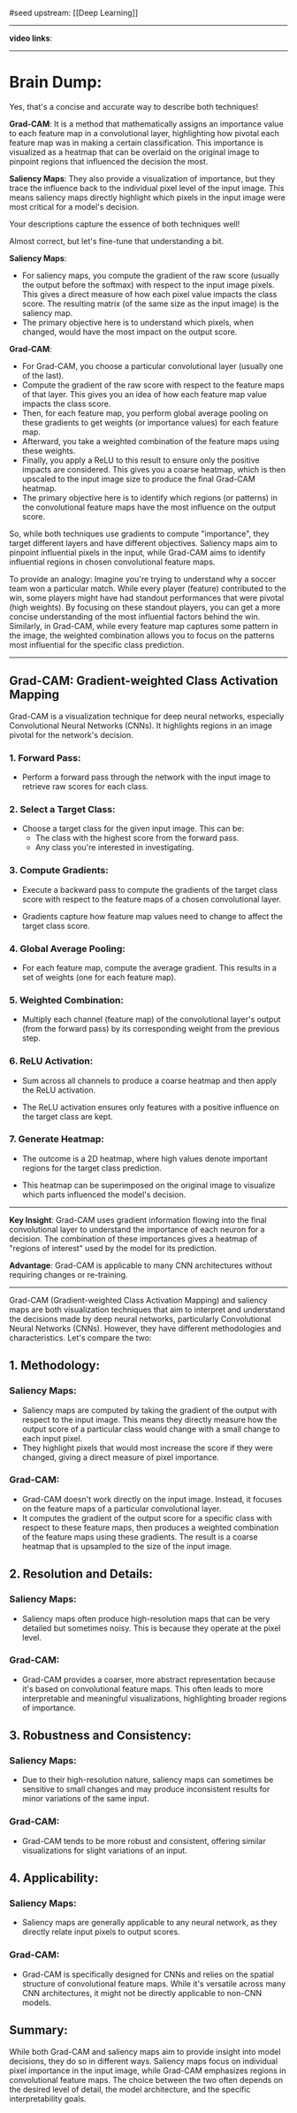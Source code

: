 #seed 
upstream: [[Deep Learning]]

---

**video links**: 

---

# Brain Dump: 

Yes, that's a concise and accurate way to describe both techniques!

**Grad-CAM**: It is a method that mathematically assigns an importance value to each feature map in a convolutional layer, highlighting how pivotal each feature map was in making a certain classification. This importance is visualized as a heatmap that can be overlaid on the original image to pinpoint regions that influenced the decision the most.

**Saliency Maps**: They also provide a visualization of importance, but they trace the influence back to the individual pixel level of the input image. This means saliency maps directly highlight which pixels in the input image were most critical for a model's decision.

Your descriptions capture the essence of both techniques well!

Almost correct, but let's fine-tune that understanding a bit.

**Saliency Maps**:
- For saliency maps, you compute the gradient of the raw score (usually the output before the softmax) with respect to the input image pixels. This gives a direct measure of how each pixel value impacts the class score. The resulting matrix (of the same size as the input image) is the saliency map. 
- The primary objective here is to understand which pixels, when changed, would have the most impact on the output score.

**Grad-CAM**:
- For Grad-CAM, you choose a particular convolutional layer (usually one of the last). 
- Compute the gradient of the raw score with respect to the feature maps of that layer. This gives you an idea of how each feature map value impacts the class score.
- Then, for each feature map, you perform global average pooling on these gradients to get weights (or importance values) for each feature map.
- Afterward, you take a weighted combination of the feature maps using these weights. 
- Finally, you apply a ReLU to this result to ensure only the positive impacts are considered. This gives you a coarse heatmap, which is then upscaled to the input image size to produce the final Grad-CAM heatmap.
- The primary objective here is to identify which regions (or patterns) in the convolutional feature maps have the most influence on the output score.

So, while both techniques use gradients to compute "importance", they target different layers and have different objectives. Saliency maps aim to pinpoint influential pixels in the input, while Grad-CAM aims to identify influential regions in chosen convolutional feature maps.

To provide an analogy: Imagine you're trying to understand why a soccer team won a particular match. While every player (feature) contributed to the win, some players might have had standout performances that were pivotal (high weights). By focusing on these standout players, you can get a more concise understanding of the most influential factors behind the win. Similarly, in Grad-CAM, while every feature map captures some pattern in the image, the weighted combination allows you to focus on the patterns most influential for the specific class prediction.

---

## **Grad-CAM: Gradient-weighted Class Activation Mapping**

Grad-CAM is a visualization technique for deep neural networks, especially Convolutional Neural Networks (CNNs). It highlights regions in an image pivotal for the network's decision.

### **1. Forward Pass**:
- Perform a forward pass through the network with the input image to retrieve raw scores for each class.

### **2. Select a Target Class**:
- Choose a target class for the given input image. This can be:
	* The class with the highest score from the forward pass.
	* Any class you're interested in investigating.

### **3. Compute Gradients**:
- Execute a backward pass to compute the gradients of the target class score with respect to the feature maps of a chosen convolutional layer.
* Gradients capture how feature map values need to change to affect the target class score.

### **4. Global Average Pooling**:
- For each feature map, compute the average gradient. This results in a set of weights (one for each feature map).

### **5. Weighted Combination**:
- Multiply each channel (feature map) of the convolutional layer's output (from the forward pass) by its corresponding weight from the previous step.

### **6. ReLU Activation**:
- Sum across all channels to produce a coarse heatmap and then apply the ReLU activation.
* The ReLU activation ensures only features with a positive influence on the target class are kept.

### **7. Generate Heatmap**:
- The outcome is a 2D heatmap, where high values denote important regions for the target class prediction.
* This heatmap can be superimposed on the original image to visualize which parts influenced the model's decision.

---

**Key Insight**: Grad-CAM uses gradient information flowing into the final convolutional layer to understand the importance of each neuron for a decision. The combination of these importances gives a heatmap of "regions of interest" used by the model for its prediction.

**Advantage**: Grad-CAM is applicable to many CNN architectures without requiring changes or re-training.

---


Grad-CAM (Gradient-weighted Class Activation Mapping) and saliency maps are both visualization techniques that aim to interpret and understand the decisions made by deep neural networks, particularly Convolutional Neural Networks (CNNs). However, they have different methodologies and characteristics. Let's compare the two:

## **1. Methodology:**

### **Saliency Maps:**
- Saliency maps are computed by taking the gradient of the output with respect to the input image. This means they directly measure how the output score of a particular class would change with a small change to each input pixel.
- They highlight pixels that would most increase the score if they were changed, giving a direct measure of pixel importance.

### **Grad-CAM:**
- Grad-CAM doesn't work directly on the input image. Instead, it focuses on the feature maps of a particular convolutional layer.
- It computes the gradient of the output score for a specific class with respect to these feature maps, then produces a weighted combination of the feature maps using these gradients. The result is a coarse heatmap that is upsampled to the size of the input image.

## **2. Resolution and Details:**

### **Saliency Maps:**
- Saliency maps often produce high-resolution maps that can be very detailed but sometimes noisy. This is because they operate at the pixel level.

### **Grad-CAM:**
- Grad-CAM provides a coarser, more abstract representation because it's based on convolutional feature maps. This often leads to more interpretable and meaningful visualizations, highlighting broader regions of importance.

## **3. Robustness and Consistency:**

### **Saliency Maps:**
- Due to their high-resolution nature, saliency maps can sometimes be sensitive to small changes and may produce inconsistent results for minor variations of the same input.

### **Grad-CAM:**
- Grad-CAM tends to be more robust and consistent, offering similar visualizations for slight variations of an input.

## **4. Applicability:**

### **Saliency Maps:**
- Saliency maps are generally applicable to any neural network, as they directly relate input pixels to output scores.

### **Grad-CAM:**
- Grad-CAM is specifically designed for CNNs and relies on the spatial structure of convolutional feature maps. While it's versatile across many CNN architectures, it might not be directly applicable to non-CNN models.

## **Summary:**
While both Grad-CAM and saliency maps aim to provide insight into model decisions, they do so in different ways. Saliency maps focus on individual pixel importance in the input image, while Grad-CAM emphasizes regions in convolutional feature maps. The choice between the two often depends on the desired level of detail, the model architecture, and the specific interpretability goals.

